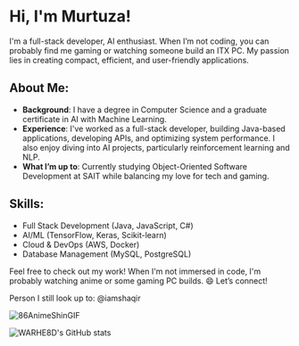# Hi, I'm Murtuza!

I'm a full-stack developer, AI enthusiast. When I’m not coding, you can probably find me gaming or watching someone build an ITX PC. My passion lies in creating compact, efficient, and user-friendly applications.

## About Me:
- **Background**: I have a degree in Computer Science and a graduate certificate in AI with Machine Learning.
- **Experience**: I've worked as a full-stack developer, building Java-based applications, developing APIs, and optimizing system performance. I also enjoy diving into AI projects, particularly reinforcement learning and NLP.
- **What I’m up to**: Currently studying Object-Oriented Software Development at SAIT while balancing my love for tech and gaming.

## Skills:
- Full Stack Development (Java, JavaScript, C#)
- AI/ML (TensorFlow, Keras, Scikit-learn)
- Cloud & DevOps (AWS, Docker)
- Database Management (MySQL, PostgreSQL)

Feel free to check out my work! When I'm not immersed in code, I'm probably watching anime or some gaming PC builds. 😄 Let’s connect!

Person I still look up to: @iamshaqir

![86AnimeShinGIF](https://github.com/user-attachments/assets/d9d8757c-d2bd-4f83-a8b3-6d256291a4d8)

![WARHE8D's GitHub stats](https://github-readme-stats.vercel.app/api?username=WARHE8D&theme=midnight-purple&show_icons=true)
